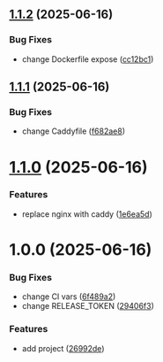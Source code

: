 ## [1.1.2](https://github.com/ckoliber/xproxy/compare/1.1.1...1.1.2) (2025-06-16)


### Bug Fixes

* change Dockerfile expose ([cc12bc1](https://github.com/ckoliber/xproxy/commit/cc12bc15c0316bfe721c00784a99c0fbe1376ed1))

## [1.1.1](https://github.com/ckoliber/xproxy/compare/1.1.0...1.1.1) (2025-06-16)


### Bug Fixes

* change Caddyfile ([f682ae8](https://github.com/ckoliber/xproxy/commit/f682ae809d782841357b92f04636653e5c9490ce))

# [1.1.0](https://github.com/ckoliber/xproxy/compare/1.0.0...1.1.0) (2025-06-16)


### Features

* replace nginx with caddy ([1e6ea5d](https://github.com/ckoliber/xproxy/commit/1e6ea5dd7d45c6d8d410c18e6bf6c14139f505e5))

# 1.0.0 (2025-06-16)


### Bug Fixes

* change CI vars ([6f489a2](https://github.com/ckoliber/xproxy/commit/6f489a2857caac1fd103500b3e36996f9e1a6324))
* change RELEASE_TOKEN ([29406f3](https://github.com/ckoliber/xproxy/commit/29406f3140f9f085b85403dd2ba689bd076e3882))


### Features

* add project ([26992de](https://github.com/ckoliber/xproxy/commit/26992de06bed247287c9088044e0c7359e49fef4))
